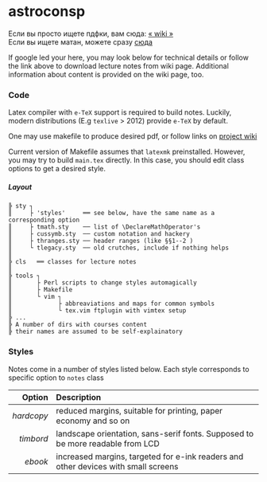 # astroconsp

Если вы просто ищете пдфки, вам сюда: [« wiki »](https://github.com/tis-p30/astroconsp/wiki) \
Если вы ищете матан, можете сразу [сюда](https://taxus-d.github.io/astroconsp/Calculus2017spr/pdf/main_ebook.pdf)

If google led your here, you may look below for technical details
or follow the link above to download lecture notes from wiki page.
Additional information about content is provided on the wiki page, too.

### Code

Latex compiler with `e-TeX` support is required to build notes.
Luckily, modern distributions (E.g `texlive` > 2012) provide `e-TeX`
by default.

One may use makefile to produce desired pdf, or follow links on [project wiki](https://github.com/tis-p30/astroconsp/wiki)

Current version of Makefile assumes that `latexmk` preinstalled. However, you may try to build `main.tex` directly. In this case,
you should edit class options to get a desired style.

##### Layout
```
╠ sty ┐      
║     ├ 'styles'     ══ see below, have the same name as a corresponding option
║     ├ tmath.sty    ── list of \DeclareMathOperator's
║     ├ cussymb.sty  ── custom notation and hackery
║     ├ thranges.sty ── header ranges (like §§1--2 )
║     └ tlegacy.sty  ── old crutches, include if nothing helps
║
╠ cls   ══ classes for lecture notes
║
╠ tools ┐   
║       ├ Perl scripts to change styles automagically
║       ├ Makefile
║       └ vim ┐
║             ├ abbreaviations and maps for common symbols
║             └ tex.vim ftplugin with vimtex setup
╠ ...
╠ A number of dirs with courses content
╠ their names are assumed to be self-explainatory
```


### Styles

Notes come in a number of styles listed below.
Each style corresponds to specific option to `notes` class

| Option|Description|
|-----:|:----|
| _hardcopy_ | reduced margins, suitable for printing, paper economy and so on |
| _timbord_  | landscape orientation, sans-serif fonts. Supposed to be more readable from LCD|
| _ebook_    | increased margins, targeted for e-ink readers and other devices with small screens|
